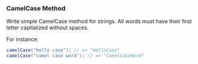 ### CamelCase Method

Write simple CamelCase method for strings. All words must have their first letter capitalized without spaces.

For instance:
```c#
camelCase("hello case"); // => "HelloCase"
camelCase("camel case word"); // => "CamelCaseWord"
